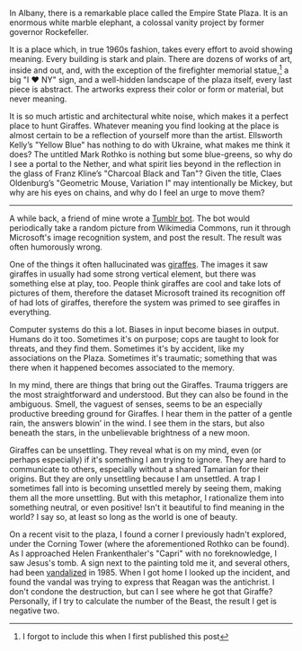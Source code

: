 In Albany, there is a remarkable place called the Empire State Plaza. It is an enormous white marble elephant, a colossal vanity project by former governor Rockefeller.

It is a place which, in true 1960s fashion, takes every effort to avoid showing meaning. Every building is stark and plain. There are dozens of works of art, inside and out, and, with the exception of the firefighter memorial statue,[^1] a big "I ❤️ NY" sign, and a well-hidden landscape of the plaza itself, every last piece is abstract. The artworks express their color or form or material, but never meaning.

It is so much artistic and architectural white noise, which makes it a perfect place to hunt Giraffes. Whatever meaning you find looking at the place is almost certain to be a reflection of yourself more than the artist. Ellsworth Kelly’s "Yellow Blue" has nothing to do with Ukraine, what makes me think it does? The untitled Mark Rothko is nothing but some blue-greens, so why do I see a portal to the Nether, and what spirit lies beyond in the reflection in the glass of Franz Kline’s "Charcoal Black and Tan"? Given the title, Claes Oldenburg’s  "Geometric Mouse, Variation Ⅰ" may intentionally be Mickey, but why are his eyes on chains, and why do I feel an urge to move them?

---

A while back, a friend of mine wrote a [Tumblr bot](https://picdescbot.tumblr.com/). The bot would periodically take a random picture from Wikimedia Commons, run it through Microsoft's image recognition system, and post the result. The result was often humorously wrong.

One of the things it often hallucinated was [giraffes](https://abad1dea.tumblr.com/post/182455506350/how-math-can-be-racist-giraffing). The images it saw giraffes in usually had some strong vertical element, but there was something else at play, too. People think giraffes are cool and take lots of pictures of them, therefore the dataset Microsoft trained its recognition off of had lots of giraffes, therefore the system was primed to see giraffes in everything.

Computer systems do this a lot. Biases in input become biases in output. Humans do it too. Sometimes it's on purpose; cops are taught to look for threats, and they find them. Sometimes it's by accident, like my associations on the Plaza. Sometimes it's traumatic; something that was there when it happened becomes associated to the memory.

In my mind, there are things that bring out the Giraffes. Trauma triggers are the most straightforward and understood. But they can also be found in the ambiguous. Smell, the vaguest of senses, seems to be an especially productive breeding ground for Giraffes. I hear them in the patter of a gentle rain, the answers blowin’ in the wind. I see them in the stars, but also beneath the stars, in the unbelievable brightness of a new moon.

Giraffes can be unsettling. They reveal what is on my mind, even (or perhaps especially) if it's something I am trying to ignore. They are hard to communicate to others, especially without a shared Tamarian for their origins. But they are only unsettling because I am unsettled. A trap I sometimes fall into is becoming unsettled merely by seeing them, making them all the more unsettling. But with this metaphor, I rationalize them into something neutral, or even positive! Isn't it beautiful to find meaning in the world? I say so, at least so long as the world is one of beauty.

On a recent visit to the plaza, I found a corner I previously hadn't explored, under the Corning Tower (where the aforementioned Rothko can be found). As I approached Helen Frankenthaler's  "Capri" with no foreknowledge, I saw Jesus's tomb. A sign next to the painting told me it, and several others, had been [vandalized](https://www.nytimes.com/1985/05/04/nyregion/vandal-slashes-8-big-paintings-at-albany-mall.html) in 1985. When I got home I looked up the incident, and found the vandal was trying to express that Reagan was the antichrist. I don't condone the destruction, but can I see where he got that Giraffe? Personally, if I try to calculate the number of the Beast, the result I get is negative two.

[^1]: I forgot to include this when I first published this post